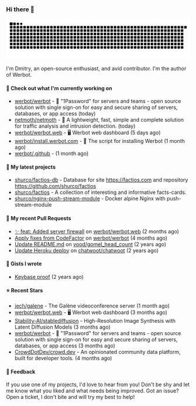 ### Hi there 👋

![](https://github.com/shurco/shurco/raw/output/github-contribution-grid-snake.svg)

I'm Dmitry, an open-source enthusiast, and avid contributor. I'm the author of Werbot. 

#### 👷 Check out what I'm currently working on

- [werbot/werbot](https://github.com/werbot/werbot) - 🔑 &#34;1Password&#34; for servers and teams - open source solution with single sign-on for easy and secure sharing of servers, databases, or app access (today)
- [netmoth/netmoth](https://github.com/netmoth/netmoth) - 🚀 A lightweight, fast, simple and complete solution for traffic analysis and intrusion detection. (today)
- [werbot/werbot.web](https://github.com/werbot/werbot.web) - 🖥  Werbot web dashboard (5 days ago)
- [werbot/install.werbot.com](https://github.com/werbot/install.werbot.com) - 🚀 The script for installing Werbot (1 month ago)
- [werbot/.github](https://github.com/werbot/.github) -  (1 month ago)

#### 🌱 My latest projects

- [shurco/factios-db](https://github.com/shurco/factios-db) - Database for site https://factios.com and repository https://github.com/shurco/factios
- [shurco/factios](https://github.com/shurco/factios) - A collection of interesting and informative facts-cards.
- [shurco/nginx-push-stream-module](https://github.com/shurco/nginx-push-stream-module) - Docker alpine Nginx with push-stream-module

#### 🔨 My recent Pull Requests

- [✨ feat: Added server firewall](https://github.com/werbot/werbot.web/pull/3) on [werbot/werbot.web](https://github.com/werbot/werbot.web) (2 months ago)
- [Apply fixes from CodeFactor](https://github.com/werbot/werbot/pull/3) on [werbot/werbot](https://github.com/werbot/werbot) (4 months ago)
- [Update README.md](https://github.com/vood/gomel_head_count/pull/1) on [vood/gomel_head_count](https://github.com/vood/gomel_head_count) (2 years ago)
- [Update Heroku deploy](https://github.com/chatwoot/chatwoot/pull/1030) on [chatwoot/chatwoot](https://github.com/chatwoot/chatwoot) (2 years ago)

#### 📓 Gists I wrote

- [Keybase proof](https://gist.github.com/959752bb9b046d792e71ca185f48d641) (2 years ago)

#### ⭐ Recent Stars

- [jech/galene](https://github.com/jech/galene) - The Galène videoconference server (1 month ago)
- [werbot/werbot.web](https://github.com/werbot/werbot.web) - 🖥  Werbot web dashboard (3 months ago)
- [Stability-AI/stablediffusion](https://github.com/Stability-AI/stablediffusion) - High-Resolution Image Synthesis with Latent Diffusion Models (3 months ago)
- [werbot/werbot](https://github.com/werbot/werbot) - 🔑 &#34;1Password&#34; for servers and teams - open source solution with single sign-on for easy and secure sharing of servers, databases, or app access (3 months ago)
- [CrowdDotDev/crowd.dev](https://github.com/CrowdDotDev/crowd.dev) - An opinionated community data platform, built for developer tools. (4 months ago)

#### 💬 Feedback

If you use one of my projects, I'd love to hear from you! Don't be shy and let me know what you liked
and what needs being improved. Got an issue? Open a ticket, I don't bite and will try my best to help!
